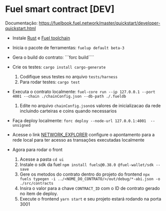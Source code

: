 # Fuel smart contract [DEV]


Documentação: https://fuelbook.fuel.network/master/quickstart/developer-quickstart.html

- Instale [Rust](https://www.rust-lang.org/tools/install) e [Fuel toolchain](https://github.com/FuelLabs/fuelup)

- Inicia o pacote de ferramentas: ```fuelup default beta-3```
- Gera o build do contrato: ```forc build````
- Crie os testes: ```cargo install cargo-generate```

    1. Codifique seus testes no arquivo ```tests/harness```
    2. Para rodar testes: ```cargo test```
- Executa o contrato localmente: ```fuel-core run --ip 127.0.0.1 --port 4001 --chain ./chainConfig.json --db-path ./.fueldb```
    1. Edite no arquivo ```chainConfig.json```os valores de inicializacao da rede incluindo carteiras e coins quando necessarios
- Faça deploy localmente: ```forc deploy --node-url 127.0.0.1:4001  --unsigned```
- Acesse o link [NETWORK_EXPLORER](https://fuellabs.github.io/block-explorer-v2/beta-3/) configure o apontamento para a rede local para ter acesso as transações executadas localmente


- Agora para rodar o front
    1. Acesse a pasta ```cd ui```
    2. Instale o sdk da fuel ```npm install fuels@0.38.0 @fuel-wallet/sdk --save```
    3. Gere os metodos do contrato dentro do projeto do frontend ```npx fuels typegen -i ../<NOME_DO_CONTRATO/>/out/debug/*-abi.json -o ./src/contracts```
    4. Insira o valor para a chave ```CONTRACT_ID``` com o ID de contrato gerado no item de deploy.
    5. Execute o frontend ```yarn start``` e seu projeto estará rodando na porta 3001